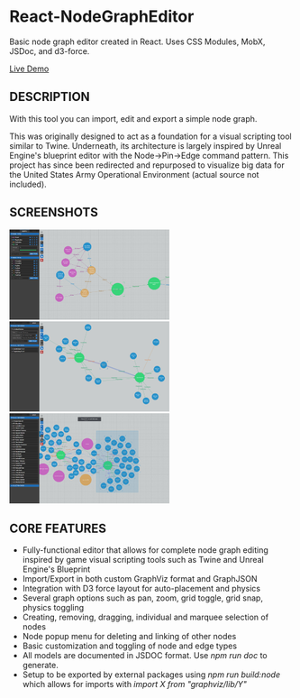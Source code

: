 # React-NodeGraphEditor
Basic node graph editor created in React. Uses CSS Modules, MobX, JSDoc, and d3-force.

[Live Demo](http://www.chassebrook.com/graphviz/)

## DESCRIPTION
With this tool you can import, edit and export a simple node graph.

This was originally designed to act as a foundation for a visual scripting tool similar to Twine. Underneath, its architecture is largely inspired by Unreal Engine's blueprint editor with the Node->Pin->Edge command pattern. This project has since been redirected and repurposed to visualize big data for the United States Army Operational Environment (actual source not included).

## SCREENSHOTS
[<img alt="1" src="screenshots/1.jpg" height="160">](/screenshots/1.jpg?raw=true) [<img alt="2" src="screenshots/2.jpg" height="160">](/screenshots/2.jpg?raw=true) [<img alt="3" src="screenshots/3.jpg" height="160">](/screenshots/3.jpg?raw=true)

## CORE FEATURES
- Fully-functional editor that allows for complete node graph editing inspired by game visual scripting tools such as Twine and Unreal Engine's Blueprint
- Import/Export in both custom GraphViz format and GraphJSON
- Integration with D3 force layout for auto-placement and physics
- Several graph options such as pan, zoom, grid toggle, grid snap, physics toggling
- Creating, removing, dragging, individual and marquee selection of nodes
- Node popup menu for deleting and linking of other nodes
- Basic customization and toggling of node and edge types
- All models are documented in JSDOC format. Use *npm run doc* to generate.
- Setup to be exported by external packages using *npm run build:node* which allows for imports with *import X from "graphviz/lib/Y"*
